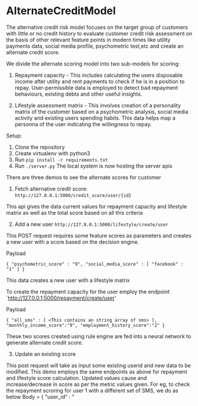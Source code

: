 # AlternateCreditModel
The alternative credit risk model focuses on the target group of customers with little or no credit history to evaluate customer credit risk assessment on the basis of other relevant feature points in modern times like utility payments data, social media profile, psychometric test,etc and create an alternate credit score.

We divide the alternate scoring model into two sub-models for scoring:
1. Repayment capacity - This includes calculating the users disposable income after utility and rent payments to check if he is in a position to repay. User-permissible data is employed to detect bad repayment behaviours, existing debts and other useful insights.

2. Lifestyle assessment matrix - This involves creation of a personality matrix of the customer based on a psychometric analysis, social media activity and existing users spending habits. This data helps map a personna of the user indicating the willingness to repay.

Setup:
1. Clone the repository
2. Create virtualenv with python3
3. Run `pip install -r requirements.txt`
4. Run `./server.py`
The local system is now hosting the server apis

There are three demos to see the alternate scores for customer

1. Fetch alternative credit score: `http://127.0.0.1:5000/credit_score/user/{id}`

This api gives the data current values for repayment capacity and lifestyle matrix as well as the total score based on all this criteria

2. Add a new user `http://127.0.0.1:5000/lifestyle/create/user`

This POST request requires some feature scores as parameters and creates a new user with a score based on the decision engine. 

Payload

`{
"psychometric_score" : "9",
"social_media_score" : [
"facebook" : "1"
]
}`

This data creates a new user with a lifestyle matrix

To create the repayment capacity for the user employ the endpoint `http://127.0.0.1:5000/repayment/create/user'

Payload 

`{
"all_sms" : [
<This contains an string array of sms>
  ],
  "monthly_income_score":"9",
  "employment_history_score":"2"
  }`
  
 These two scores created using rule engine are fed into a neural network to generate alternate credit score.
 
 3. Update an existing score
 
This post request will take as input some existing userid and new data to be modified. This demo employs the same endpoints as above for repayment and lifestyle score calculation. Updated values cause and increase/decrease in score as per the metric values given.
 For eg, to check the repayment scroring for user 1 with a different set of SMS, we do as below
 Body = {
 "user_id" : "
  
